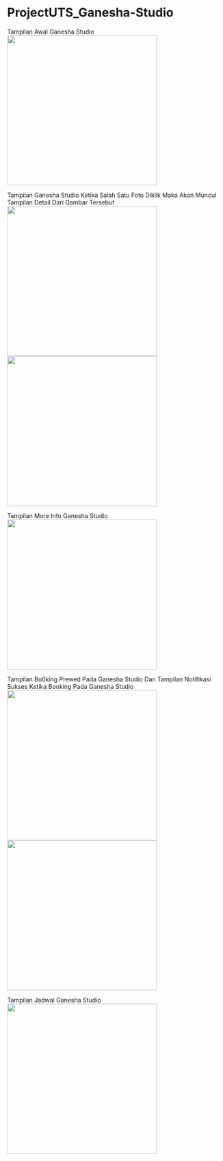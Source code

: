 # ProjectUTS_Ganesha-Studio

Tampilan Awal Ganesha Studio <br>
<img src="https://github.com/dodiartha/ProjectUTS_Ganesha-Studio/blob/master/Screenshots/Screenshot_20180417-171228.png" width="350"/> <br>

Tampilan Ganesha Studio Ketika Salah Satu Foto Diklik Maka Akan Muncul Tampilan Detail Dari Gambar Tersebut <br>
<img src="https://github.com/dodiartha/ProjectUTS_Ganesha-Studio/blob/master/Screenshots/Screenshot_20180417-171245.png" width="350"/>
<img src="https://github.com/dodiartha/ProjectUTS_Ganesha-Studio/blob/master/Screenshots/Screenshot_20180417-171253.png" width="350"/> <br>

Tampilan More Info Ganesha Studio <br>
<img src="https://github.com/dodiartha/ProjectUTS_Ganesha-Studio/blob/master/Screenshots/Screenshot_20180417-171300.png" width="350"/> <br>


Tampilan Bo0king Prewed Pada Ganesha Studio Dan Tampilan Notifikasi Sukses Ketika Booking Pada Ganesha Studio <br>
<img src="https://github.com/dodiartha/ProjectUTS_Ganesha-Studio/blob/master/Screenshots/Screenshot_20180417-171306.png" width="350"/>
<img src="https://github.com/dodiartha/ProjectUTS_Ganesha-Studio/blob/master/Screenshots/Screenshot_20180417-171343.png" width="350"/> <br>

Tampilan Jadwal Ganesha Studio <br>
<img src="" width="350"/> <br>


